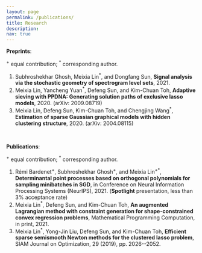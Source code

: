 ```yaml
---
layout: page
permalink: /publications/
title: Research
description: 
nav: true
---
```


**Preprints**:

<sup>+</sup> equal contribution; <sup>*</sup> corresponding author.

1. Subhroshekhar Ghosh, Meixia Lin<sup>*</sup>, and Dongfang Sun, **Signal analysis via the stochastic geometry of spectrogram level sets**, 2021.
2. Meixia Lin, Yancheng Yuan<sup>*</sup>, Defeng Sun, and Kim-Chuan Toh, **Adaptive sieving with PPDNA: Generating solution paths of exclusive lasso models**, 2020. (arXiv: 2009.08719)
3. Meixia Lin, Defeng Sun, Kim-Chuan Toh, and Chengjing Wang<sup>*</sup>, **Estimation of sparse Gaussian graphical models with hidden clustering structure**, 2020. (arXiv: 2004.08115)

&nbsp;

**Publications**:

<sup>+</sup> equal contribution; <sup>*</sup> corresponding author.

1. Rémi Bardenet<sup>+</sup>, Subhroshekhar Ghosh<sup>+</sup>, and Meixia Lin<sup>+*</sup>, **Determinantal point processes based on orthogonal polynomials for sampling minibatches in SGD**, in Conference on Neural Information Processing Systems (NeurIPS), 2021. (**Spotlight** presentation, less than 3% acceptance rate)
2. Meixia Lin<sup>*</sup>, Defeng Sun, and Kim-Chuan Toh, **An augmented Lagrangian method with constraint generation for shape-constrained convex regression problems**, Mathematical Programming Computation, in print, 2021.
3. Meixia Lin<sup>*</sup>, Yong-Jin Liu, Defeng Sun, and Kim-Chuan Toh, **Efficient sparse semismooth Newton methods for the clustered lasso problem**, SIAM Journal on Optimization, 29 (2019), pp. 2026--2052.





